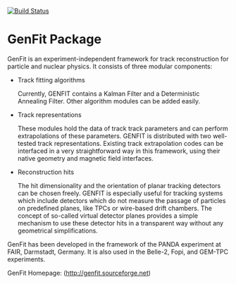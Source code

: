 [![Build Status](https://travis-ci.org/GenFit/GenFit.svg?branch=master)](https://travis-ci.org/GenFit/GenFit)

# GenFit Package

GenFit is an experiment-independent framework for track reconstruction for particle and nuclear physics. It consists of three modular components:

* Track fitting algorithms

    Currently, GENFIT contains a Kalman Filter and a Deterministic Annealing Filter. Other algorithm modules can be added easily.

* Track representations

  These modules hold the data of track track parameters and can perform extrapolations of these parameters. GENFIT is distributed with two well-tested track representations.
  Existing track extrapolation codes can be interfaced in a very straightforward way in this framework, using their native geometry and magnetic field interfaces.

* Reconstruction hits
  
  The hit dimensionality and the orientation of planar tracking detectors can be chosen freely. GENFIT is especially useful for tracking systems which include detectors which do not measure the passage of particles on predefined planes, like TPCs or wire-based drift chambers. The concept of so-called virtual detector planes provides a simple mechanism to use these detector hits in a transparent way without any geometrical simplifications.

GenFit has been developed in the framework of the PANDA experiment at FAIR, Darmstadt, Germany. It is also used in the Belle-2, Fopi, and GEM-TPC experiments.

GenFit Homepage: (http://genfit.sourceforge.net)
